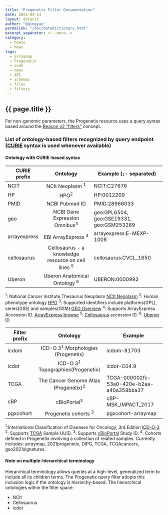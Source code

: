 ```yaml
---
title: "Progenetix Filter Documentation"
date: 2021-04-14
layout: default
author: "@qingyao"
permalink: "/doc/datadictionary.html"
excerpt_separator: <!--more-->
category:
  - howto
  - news
tags:
  - arraymap
  - Progenetix
  - code
  - news
  - API
  - schemas
  - files
  - filters
---
```


## {{ page.title }}

For non-genomic parameters, the Progenetix resource uses a query syntax based around the [Beacon v2 "filters"](https://beacon-project.io/v2/filters.html) concept.

<!--more-->

### List of ontology-based filters recognized by query endpoint ([CURIE](https://www.w3.org/TR/2010/NOTE-curie-20101216/) syntax is used whenever available)

#### Ontology with CURIE-based syntax

| CURIE prefix        |  Ontology          | Example (`;`- separated)  |
| ------------- |:-------------:| ----- |
| NCIT    | NCIt Neoplasm <sup>1</sup> | NCIT:C27676 |
| HP      | HPO<sup>2</sup> | HP:0012209 |
| PMID    | NCBI Pubmed ID | PMID:28966033 |
| geo   | NCBI Gene Expression Omnibus<sup>3</sup> | geo:GPL6504, geo:GSE19331, geo:GSM253289 |
| arrayexpress | EBI ArrayExpress <sup>4</sup> | arrayexpress:E-MEXP-1008 |
| cellosaurus      | Cellosaurus - a knowledge resource on cell lines <sup>5</sup>| cellosaurus:CVCL_1650 |
| Uberon | Uberon Anatomical Ontology <sup>6</sup> |UBERON:0000992|

<sup>1</sup>: National Cancer Institute Thesaurus Neoplasm [NCIt Neoplasm](https://bioportal.bioontology.org/ontologies/NCIT_NEOPLASM)
<sup>2</sup>: Human phenotype ontology [HPO](https://hpo.jax.org)
<sup>3</sup>: Supported identifiers include platforms(GPL), series(GSE) and samples(GSM).[GEO Overview](https://www.ncbi.nlm.nih.gov/geo/info/overview.html)
<sup>4</sup>: Supports ArrayExpress Accession ID. [ArrayExpress browse](https://www.ebi.ac.uk/arrayexpress/browse.html)
<sup>5</sup>: [Cellosaurus](https://web.expasy.org/cellosaurus/) accession ID.
<sup>6</sup>: [Uberon](http://uberon.github.io/about.html) ID

| Filter prefix        |  Ontology          | Example  |
| ------------- |:-------------:| ----- |
| icdom | ICD-O 3<sup>1</sup> Morphologies (Progenetix)| icdom-81703 |
| icdot | ICD-O 3<sup>1</sup> Topographies(Progenetix)| icdot-C04.9 |
| TCGA  | The Cancer Genome Atlas (Progenetix)<sup>2</sup> | TCGA-000002fc-53a0-420e-b2aa-a40a358bba37 |
| cBP      | cBioPortal<sup>3</sup> | cBP-MSK_IMPACT_2017 |
| pgxcohort  | Progenetix cohorts <sup>3</sup>| pgxcohort-arraymap |

<sup>1</sup>:International Classification of Diseases for Oncology, 3rd Edition [ICD-O-3](https://www.who.int/standards/classifications/other-classifications/international-classification-of-diseases-for-oncology)
<sup>2</sup>: Supports [TCGA](https://portal.gdc.cancer.gov) Sample UUID.
<sup>3</sup>: Supports [cBioPortal](https://www.cbioportal.org/datasets) Study ID.
<sup>4</sup>: Cohorts defined in Progenetix involving a collection of related samples. Currently includes: arraymap, 2021progenetix, DIPG, TCGA, TCGAcancers, gao2021signatures.

#### Note on multiple-hierarchical terminology
Hierarchical terminology allows queries at a high-level, generalized term to include all its children terms. The Progenetix query filter adopts this inclusion logic if the ontology is hierarchy-based. The hierarchical ontologies within the filter space:
* NCIt
* Cellosaurus
* icdot
